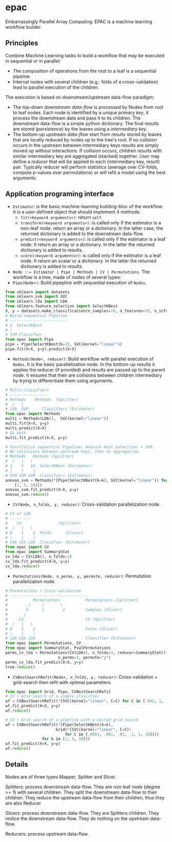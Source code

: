 epac
====

Embarrassingly Parallel Array Computing: EPAC is a machine learning workflow
builder.

Principles
----------

Combine Machine Learning tasks to build a workflow that may be executed in
sequential or in parallel:
- The composition of operations from the root to a leaf is a sequential pipeline.
- Internal nodes with several children (e.g.: folds of a cross-validation) lead
  to parallel execution of the children.

The execution is based on downstream/upstream data-flow paradigm:
- The top-down *downstream data-flow* is processed by Nodes from root to leaf nodes.
  Each node is identified by a unique *primary key*, it process the downstream
  data and pass it to its children. The downstream data-flow is a simple python
  dictionary. The final results are stored (*persistence*) by the leaves using a
  *intermediary key*.
- The bottom-up *upstream data-flow* start from results stored by leaves that 
  are locally reduced by nodes up to the tree's root. If no collision occurs
  in the upstream between intermediary keys results are simply moved up without
  interactions. If collision occurs, children results with similar intermediary key
  are aggregated (stacked) together. User may define a *reducer* that will be 
  applied to each (intermediary key, result) pair. Typically reducer will perform
  statistics (average over CV-folds, compute p-values over permutations) or will
  refit a model using the best arguments.


Application programing interface
--------------------------------

- `Estimator`: is the basic machine-learning building-bloc of the workflow. It is
   a user-defined object that should implement 4 methods:
  - `fit(<keyword arguments>)`: return `self`.
  - `transform(<keyword arguments>)`: is called only if the estimator is a non-leaf node.
     return an array or a dictionary. In the latter case, the returned dictionary
     is added to the downstream data-flow.
  - `predict(<keyword arguments>)`: is called only if the estimator is a leaf node. It return an 
     array or a dictionary. In the latter the returned dictionary is added to 
     results.
  - `score(<keyword arguments>)`: is called only if the estimator is a leaf node. It return an 
     scalar or a dictionary. In the latter the returned dictionary is added to 
     results.
- `Node ::= Estimator | Pipe | Methods | CV | Permutations`. The workflow
   is a tree, made of nodes of several types:
- `Pipe(Node+)`: Build pipepline with sequential execution of `Nodes`.

```python
from sklearn import datasets
from sklearn.svm import SVC
from sklearn.lda import LDA
from sklearn.feature_selection import SelectKBest
X, y = datasets.make_classification(n_samples=10, n_features=50, n_informative=2)
# Build sequential Pipeline
# -------------------------
# 2  SelectKBest
# |
# SVM Classifier
from epac import Pipe
pipe = Pipe(SelectKBest(k=2), SVC(kernel="linear"))
pipe.fit(X=X, y=y).predict(X=X)
```


- `Methods(Node+, reducer)`: Build workflow with parallel execution of `Nodes`.
   It is the basic parallelization node. In the bottom-up results it applies the
   reducer (if provided) and results are passed up to the parent node. It ensures
   that their are collisions between children intermediary by trying to differentiate
   them using arguments.

```python
# Multi-classifiers
# -----------------
# Methods    Methods  (Splitter)
#  /   \
# LDA  SVM      Classifiers (Estimator)
from epac import Methods
multi = Methods(LDA(),  SVC(kernel="linear"))
multi.fit(X=X, y=y)
multi.predict(X=X)
# Do both
multi.fit_predict(X=X, y=y)

# Parallelize sequential Pipeline: Anova(k best selection) + SVM.
# No collisions between upstream keys, then no aggregation.
# Methods   Methods (Splitter)
#  /   |   \
# 1    5   10  SelectKBest (Estimator)
# |    |    |
# SVM SVM SVM  Classifiers (Estimator)
anovas_svm = Methods(*[Pipe(SelectKBest(k=k), SVC(kernel="linear")) for k in 
    [1, 5, 10]])
anovas_svm.fit_predict(X=X, y=y)
anovas_svm.reduce()
```

- `CV(Node, n_folds, y, reducer)`: Cross-validation parallelization node.

```python
# CV of LDA
# ---------
#    CV                (Splitter)
#  /   |   \
# 0    1    2  Folds      (Slicer)
# |    |    |
# LDA LDA LDA  Classifier (Estimator)
from epac import CV
from epac import SummaryStat
cv_lda = CV(LDA(), n_folds=3)
cv_lda.fit_predict(X=X, y=y)
cv_lda.reduce()
```

- `Permutations(Node, n_perms, y, permute, reducer)`:  Permutation parallelization node.

```python
# Permutations + Cross-validation
# ----------------------------------
#           Permutations           Permutations (Splitter)
#         /     |       \
#        0      1        2         Samples (Slicer)
#       |
#     CV                           CV (Splitter)
#  /   |   \
# 0    1    2                      Folds (Slicer)
# |    |    |
# LDA LDA LDA                      Classifier (Estimator)
from epac import Permutations, CV
from epac import SummaryStat, PvalPermutations
perms_cv_lda = Permutations(CV(LDA(), n_folds=3, reducer=SummaryStat()),
                       n_perms=3, permute="y")
perms_cv_lda.fit_predict(X=X, y=y)
tree.reduce()
```

- `CVBestSearchRefit(Node+, n_folds, y, reducer)`:  Cross-validation + grid-search then refit with optimal parameters.

```python
from epac import Grid, Pipe, CVBestSearchRefit
# CV + Grid search of a simple classifier
wf = CVBestSearchRefit(*[SVC(kernel="linear", C=C) for C in [.001, 1, 100]])
wf.fit_predict(X=X, y=y)
wf.reduce()

# CV + Grid search of a pipeline with a nested grid search
wf = CVBestSearchRefit(*[Pipe(SelectKBest(k=k),
                      Grid(*[SVC(kernel="linear", C=C)\
                          for C in [.0001, .001, .01, .1, 1, 10]]))
                for k in [1, 5, 10]])
wf.fit_predict(X=X, y=y)
wf.reduce()
```


Details
-------

Nodes are of three types Mapper, Splitter and Slicer.

Splitters: process downstream data-flow.
They are non leaf node  (degree >= 1) with several children.
They split the downstream data-flow to their children.
They reduce the upstream data-flow from their children, thus they are
also Reducer

Slicers: process downstream data-flow.
They are Splitters children.
They reslice the downstream data-flow.
They do nothing on the upstream data-flow.

Reducers: process upstream data-flow.
